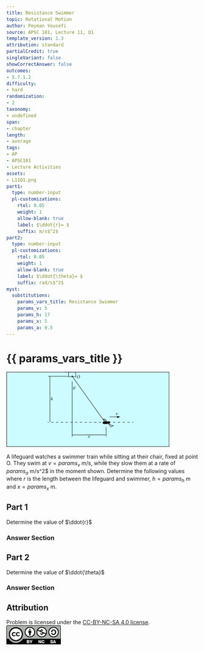 ```yaml
---
title: Resistance Swimmer
topic: Rotational Motion
author: Peyman Yousefi
source: APSC 181, Lecture 11, Q1
template_version: 1.3
attribution: standard
partialCredit: true
singleVariant: false
showCorrectAnswer: false
outcomes:
- 5.7.1.2
difficulty:
- hard
randomization:
- 2
taxonomy:
- undefined
span:
- chapter
length:
- average
tags:
- AP
- APSC181
- Lecture Activities
assets:
- L11Q1.png
part1:
  type: number-input
  pl-customizations:
    rtol: 0.05
    weight: 1
    allow-blank: true
    label: $\ddot{r}= $
    suffix: m/s$^2$
part2:
  type: number-input
  pl-customizations:
    rtol: 0.05
    weight: 1
    allow-blank: true
    label: $\ddot{\theta}= $
    suffix: rad/s$^2$
myst:
  substitutions:
    params_vars_title: Resistance Swimmer
    params_v: 5
    params_h: 17
    params_x: 5
    params_a: 0.5
---
```

# {{ params_vars_title }}
<img src="L11Q1.png" width=85%>

A lifeguard watches a swimmer train while sitting at their chair, fixed at point O.
They swim at $v = {{params_v}}$ m/s, while they slow them at a rate of ${{params_a}}$ m/s^2$ in the moment shown.
Determine the following values where $r$ is the length between the lifeguard and swimmer, $h = {{params_h}}$ m and $x = {{params_x}}$ m.

## Part 1

Determine the value of $\ddot{r}$

### Answer Section

## Part 2

Determine the value of $\ddot{\theta}$

### Answer Section

## Attribution

Problem is licensed under the [CC-BY-NC-SA 4.0 license](https://creativecommons.org/licenses/by-nc-sa/4.0/).<br> ![The Creative Commons 4.0 license requiring attribution-BY, non-commercial-NC, and share-alike-SA license.](https://raw.githubusercontent.com/firasm/bits/master/by-nc-sa.png)